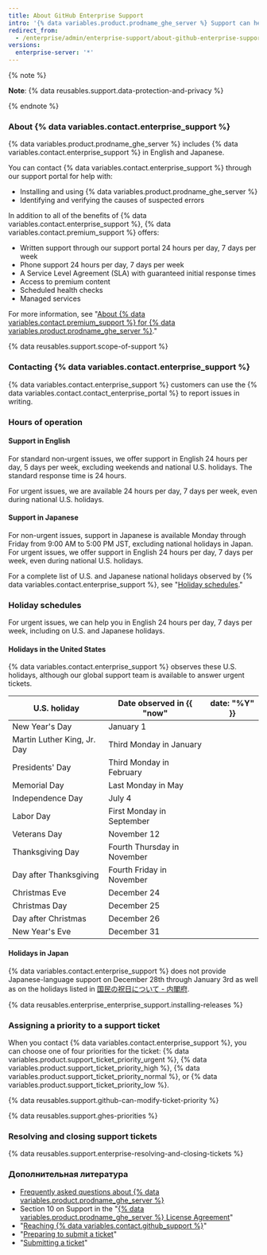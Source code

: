```yaml
---
title: About GitHub Enterprise Support
intro: '{% data variables.product.prodname_ghe_server %} Support can help you troubleshoot issues that arise on your {% data variables.product.prodname_ghe_server %} appliance.'
redirect_from:
  - /enterprise/admin/enterprise-support/about-github-enterprise-support
versions:
  enterprise-server: '*'
---
```


{% note %}

**Note**: {% data reusables.support.data-protection-and-privacy %}

{% endnote %}

### About {% data variables.contact.enterprise_support %}

{% data variables.product.prodname_ghe_server %} includes {% data variables.contact.enterprise_support %} in English and Japanese.

You can contact {% data variables.contact.enterprise_support %} through our support portal for help with:
 - Installing and using {% data variables.product.prodname_ghe_server %}
 - Identifying and verifying the causes of suspected errors

In addition to all of the benefits of {% data variables.contact.enterprise_support %}, {% data variables.contact.premium_support %} offers:
  - Written support through our support portal 24 hours per day, 7 days per week
  - Phone support 24 hours per day, 7 days per week
  - A Service Level Agreement (SLA) with guaranteed initial response times
  - Access to premium content
  - Scheduled health checks
  - Managed services

For more information, see "[About {% data variables.contact.premium_support %} for {% data variables.product.prodname_ghe_server %}](/enterprise/admin/guides/enterprise-support/about-github-premium-support-for-github-enterprise-server)."

{% data reusables.support.scope-of-support %}

### Contacting {% data variables.contact.enterprise_support %}

{% data variables.contact.enterprise_support %} customers can use the {% data variables.contact.contact_enterprise_portal %} to report issues in writing.

### Hours of operation

#### Support in English

For standard non-urgent issues, we offer support in English 24 hours per day, 5 days per week, excluding weekends and national U.S. holidays. The standard response time is 24 hours.

For urgent issues, we are available 24 hours per day, 7 days per week, even during national U.S. holidays.

#### Support in Japanese

For non-urgent issues, support in Japanese is available Monday through Friday from 9:00 AM to 5:00 PM JST, excluding national holidays in Japan. For urgent issues, we offer support in English 24 hours per day, 7 days per week, even during national U.S. holidays.

For a complete list of U.S. and Japanese national holidays observed by {% data variables.contact.enterprise_support %}, see "[Holiday schedules](#holiday-schedules)."

### Holiday schedules

For urgent issues, we can help you in English 24 hours per day, 7 days per week, including on U.S. and Japanese holidays.

#### Holidays in the United States

{% data variables.contact.enterprise_support %} observes these U.S. holidays, although our global support team is available to answer urgent tickets.

| U.S. holiday                | Date observed in {{ "now"   | date: "%Y" }} |
| --------------------------- | --------------------------- | ------------- |
| New Year's Day              | January 1                   |               |
| Martin Luther King, Jr. Day | Third Monday in January     |               |
| Presidents' Day             | Third Monday in February    |               |
| Memorial Day                | Last Monday in May          |               |
| Independence Day            | July 4                      |               |
| Labor Day                   | First Monday in September   |               |
| Veterans Day                | November 12                 |               |
| Thanksgiving Day            | Fourth Thursday in November |               |
| Day after Thanksgiving      | Fourth Friday in November   |               |
| Christmas Eve               | December 24                 |               |
| Christmas Day               | December 25                 |               |
| Day after Christmas         | December 26                 |               |
| New Year's Eve              | December 31                 |               |

#### Holidays in Japan

{% data variables.contact.enterprise_support %} does not provide Japanese-language support on December 28th through January 3rd as well as on the holidays listed in [国民の祝日について - 内閣府](https://www8.cao.go.jp/chosei/shukujitsu/gaiyou.html).

{% data reusables.enterprise_enterprise_support.installing-releases %}

### Assigning a priority to a support ticket

When you contact {% data variables.contact.enterprise_support %}, you can choose one of four priorities for the ticket: {% data variables.product.support_ticket_priority_urgent %}, {% data variables.product.support_ticket_priority_high %}, {% data variables.product.support_ticket_priority_normal %}, or {% data variables.product.support_ticket_priority_low %}.

{% data reusables.support.github-can-modify-ticket-priority %}

{% data reusables.support.ghes-priorities %}

### Resolving and closing support tickets

{% data reusables.support.enterprise-resolving-and-closing-tickets %}

### Дополнительная литература

- [Frequently asked questions about {% data variables.product.prodname_ghe_server %}](https://enterprise.github.com/faq)
- Section 10 on Support in the "[{% data variables.product.prodname_ghe_server %} License Agreement](https://enterprise.github.com/license)"
- "[Reaching {% data variables.contact.github_support %}](/enterprise/admin/guides/enterprise-support/reaching-github-support)"
- "[Preparing to submit a ticket](/enterprise/admin/guides/enterprise-support/preparing-to-submit-a-ticket)"
- "[Submitting a ticket](/enterprise/admin/guides/enterprise-support/submitting-a-ticket)"

